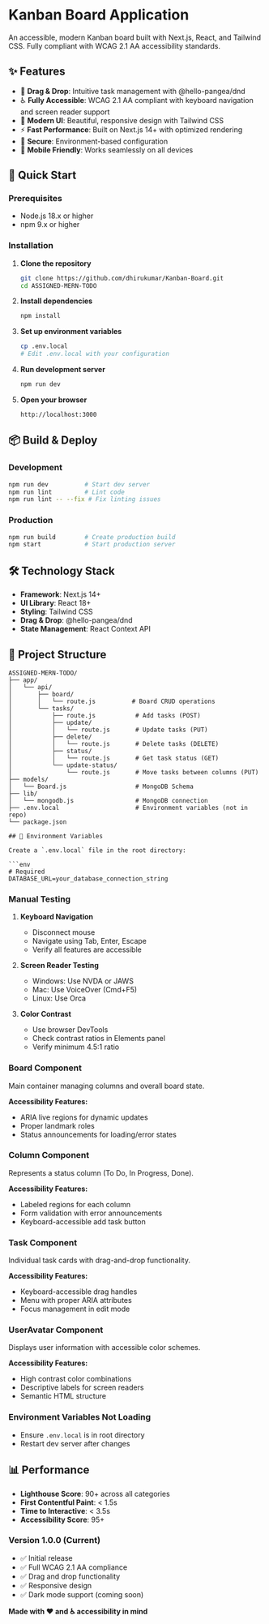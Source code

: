 # Kanban Board Application

An accessible, modern Kanban board built with Next.js, React, and Tailwind CSS. Fully compliant with WCAG 2.1 AA accessibility standards.



## ✨ Features

- 🎯 **Drag & Drop**: Intuitive task management with @hello-pangea/dnd
- ♿ **Fully Accessible**: WCAG 2.1 AA compliant with keyboard navigation and screen reader support
- 🎨 **Modern UI**: Beautiful, responsive design with Tailwind CSS
- ⚡ **Fast Performance**: Built on Next.js 14+ with optimized rendering
- 🔐 **Secure**: Environment-based configuration
- 📱 **Mobile Friendly**: Works seamlessly on all devices

## 🚀 Quick Start

### Prerequisites

- Node.js 18.x or higher
- npm 9.x or higher

### Installation

1. **Clone the repository**
   ```bash
   git clone https://github.com/dhirukumar/Kanban-Board.git
   cd ASSIGNED-MERN-TODO
   ```

2. **Install dependencies**
   ```bash
   npm install
   ```

3. **Set up environment variables**
   ```bash
   cp .env.local
   # Edit .env.local with your configuration
   ```

4. **Run development server**
   ```bash
   npm run dev
   ```

5. **Open your browser**
   ```
   http://localhost:3000
   ```

## 📦 Build & Deploy

### Development
```bash
npm run dev          # Start dev server
npm run lint         # Lint code
npm run lint -- --fix # Fix linting issues
```

### Production
```bash
npm run build        # Create production build
npm start            # Start production server
```

## 🛠️ Technology Stack

- **Framework**: Next.js 14+
- **UI Library**: React 18+
- **Styling**: Tailwind CSS
- **Drag & Drop**: @hello-pangea/dnd
- **State Management**: React Context API

## 📁 Project Structure

```
ASSIGNED-MERN-TODO/
├── app/
│   └── api/
│       ├── board/
│       │   └── route.js          # Board CRUD operations
│       └── tasks/
│           ├── route.js           # Add tasks (POST)
│           ├── update/
│           │   └── route.js       # Update tasks (PUT)
│           ├── delete/
│           │   └── route.js       # Delete tasks (DELETE)
│           ├── status/
│           │   └── route.js       # Get task status (GET)
│           └── update-status/
│               └── route.js       # Move tasks between columns (PUT)
├── models/
│   └── Board.js                   # MongoDB Schema
├── lib/
│   └── mongodb.js                 # MongoDB connection
├── .env.local                     # Environment variables (not in repo)
└── package.json

## 🔧 Environment Variables

Create a `.env.local` file in the root directory:

```env
# Required
DATABASE_URL=your_database_connection_string
```

### Manual Testing

1. **Keyboard Navigation**
   - Disconnect mouse
   - Navigate using Tab, Enter, Escape
   - Verify all features are accessible

2. **Screen Reader Testing**
   - Windows: Use NVDA or JAWS
   - Mac: Use VoiceOver (Cmd+F5)
   - Linux: Use Orca

3. **Color Contrast**
   - Use browser DevTools
   - Check contrast ratios in Elements panel
   - Verify minimum 4.5:1 ratio

### Board Component
Main container managing columns and overall board state.

**Accessibility Features:**
- ARIA live regions for dynamic updates
- Proper landmark roles
- Status announcements for loading/error states

### Column Component
Represents a status column (To Do, In Progress, Done).

**Accessibility Features:**
- Labeled regions for each column
- Form validation with error announcements
- Keyboard-accessible add task button

### Task Component
Individual task cards with drag-and-drop functionality.

**Accessibility Features:**
- Keyboard-accessible drag handles
- Menu with proper ARIA attributes
- Focus management in edit mode

### UserAvatar Component
Displays user information with accessible color schemes.

**Accessibility Features:**
- High contrast color combinations
- Descriptive labels for screen readers
- Semantic HTML structure


### Environment Variables Not Loading

- Ensure `.env.local` is in root directory
- Restart dev server after changes

## 📊 Performance

- **Lighthouse Score**: 90+ across all categories
- **First Contentful Paint**: < 1.5s
- **Time to Interactive**: < 3.5s
- **Accessibility Score**: 95+

### Version 1.0.0 (Current)
- ✅ Initial release
- ✅ Full WCAG 2.1 AA compliance
- ✅ Drag and drop functionality
- ✅ Responsive design
- ✅ Dark mode support (coming soon)

**Made with ❤️ and ♿ accessibility in mind**
